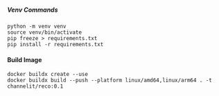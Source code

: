 ##### Venv Commands
```
python -m venv venv
source venv/bin/activate
pip freeze > requirements.txt
pip install -r requirements.txt
```


#### Build Image
```
docker buildx create --use
docker buildx build --push --platform linux/amd64,linux/arm64 . -t channelit/reco:0.1
```